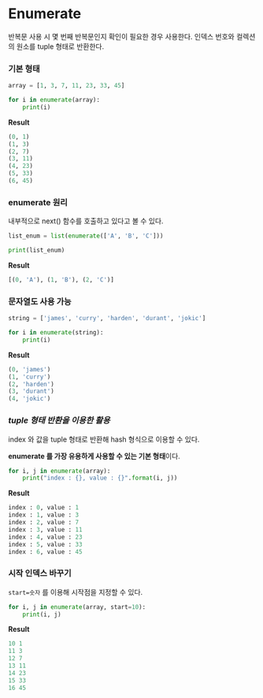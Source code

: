 # Enumerate
반복문 사용 시 몇 번째 반복문인지 확인이 필요한 경우 사용한다.
인덱스 번호와 컬렉션의 원소를 tuple 형태로 반환한다.





### 기본 형태

```python
array = [1, 3, 7, 11, 23, 33, 45]

for i in enumerate(array):
    print(i)
```

**Result**

```python
(0, 1)
(1, 3)
(2, 7)
(3, 11)
(4, 23)
(5, 33)
(6, 45)
```





### enumerate 원리
내부적으로 next() 함수를 호출하고 있다고 볼 수 있다.

```python
list_enum = list(enumerate(['A', 'B', 'C']))

print(list_enum)
```

**Result**

```python
[(0, 'A'), (1, 'B'), (2, 'C')]
```





### 문자열도 사용 가능
```python
string = ['james', 'curry', 'harden', 'durant', 'jokic']

for i in enumerate(string):
    print(i)
```

**Result**

```python
(0, 'james')
(1, 'curry')
(2, 'harden')
(3, 'durant')
(4, 'jokic')
```





### *tuple 형태 반환을 이용한 활용*

index 와 값을 tuple 형태로 반환해 hash 형식으로 이용할 수 있다.

**enumerate 를 가장 유용하게 사용할 수 있는 기본 형태**이다.

```python
for i, j in enumerate(array):
    print("index : {}, value : {}".format(i, j))
```

**Result**

```python
index : 0, value : 1
index : 1, value : 3
index : 2, value : 7
index : 3, value : 11
index : 4, value : 23
index : 5, value : 33
index : 6, value : 45
```





### 시작 인덱스 바꾸기

`start=숫자` 를 이용해 시작점을 지정할 수 있다.

```python
for i, j in enumerate(array, start=10):
    print(i, j)
```

**Result**

```python
10 1
11 3
12 7
13 11
14 23
15 33
16 45
```

